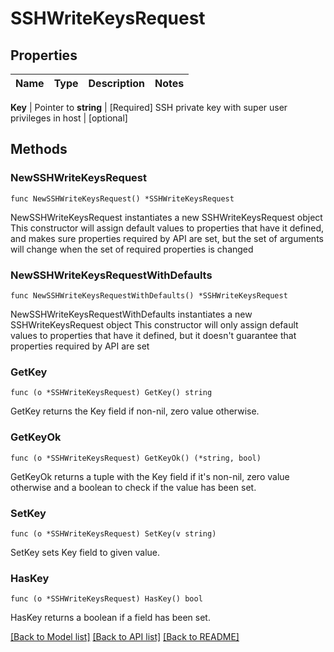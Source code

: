 # SSHWriteKeysRequest


## Properties

Name | Type | Description | Notes
------------ | ------------- | ------------- | -------------


**Key** | Pointer to **string** | [Required] SSH private key with super user privileges in host | [optional] 



## Methods


### NewSSHWriteKeysRequest

`func NewSSHWriteKeysRequest() *SSHWriteKeysRequest`

NewSSHWriteKeysRequest instantiates a new SSHWriteKeysRequest object
This constructor will assign default values to properties that have it defined,
and makes sure properties required by API are set, but the set of arguments
will change when the set of required properties is changed

### NewSSHWriteKeysRequestWithDefaults

`func NewSSHWriteKeysRequestWithDefaults() *SSHWriteKeysRequest`

NewSSHWriteKeysRequestWithDefaults instantiates a new SSHWriteKeysRequest object
This constructor will only assign default values to properties that have it defined,
but it doesn't guarantee that properties required by API are set


### GetKey

`func (o *SSHWriteKeysRequest) GetKey() string`

GetKey returns the Key field if non-nil, zero value otherwise.

### GetKeyOk

`func (o *SSHWriteKeysRequest) GetKeyOk() (*string, bool)`

GetKeyOk returns a tuple with the Key field if it's non-nil, zero value otherwise
and a boolean to check if the value has been set.

### SetKey

`func (o *SSHWriteKeysRequest) SetKey(v string)`

SetKey sets Key field to given value.


### HasKey

`func (o *SSHWriteKeysRequest) HasKey() bool`

HasKey returns a boolean if a field has been set.









[[Back to Model list]](../README.md#documentation-for-models) [[Back to API list]](../README.md#documentation-for-api-endpoints) [[Back to README]](../README.md)


